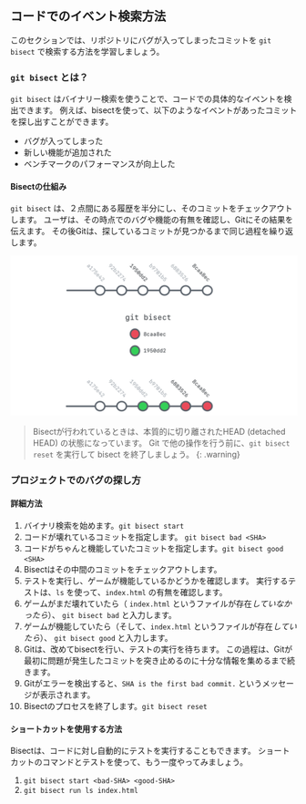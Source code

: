 ## コードでのイベント検索方法

このセクションでは、リポジトリにバグが入ってしまったコミットを `git bisect` で検索する方法を学習しましょう。

### `git bisect` とは？

`git bisect` はバイナリー検索を使うことで、コードでの具体的なイベントを検出できます。 例えば、bisectを使って、以下のようなイベントがあったコミットを探し出すことができます。

- バグが入ってしまった
- 新しい機能が追加された
- ベンチマークのパフォーマンスが向上した

#### Bisectの仕組み

`git bisect` は、２点間にある履歴を半分にし、そのコミットをチェックアウトします。 ユーザは、その時点でのバグや機能の有無を確認し、Gitにその結果を伝えます。 その後Gitは、探しているコミットが見つかるまで同じ過程を繰り返します。

![Git Bisect](../img/git-bisect.png)

> Bisectが行われているときは、本質的に切り離されたHEAD (detached HEAD) の状態になっています。 Git で他の操作を行う前に、`git bisect reset` を実行して bisect を終了しましょう。 {: .warning}

### プロジェクトでのバグの探し方

#### 詳細方法

1. バイナリ検索を始めます。`git bisect start`
2. コードが壊れているコミットを指定します。 `git bisect bad <SHA>`
3. コードがちゃんと機能していたコミットを指定します。`git bisect good <SHA>`
4. Bisectはその中間のコミットをチェックアウトします。
5. テストを実行し、ゲームが機能しているかどうかを確認します。 実行するテストは、`ls` を使って、`index.html` の有無を確認します。
6. ゲームがまだ壊れていたら（ `index.html` というファイルが存在*していなかったら*）、 `git bisect bad` と入力します。
7. ゲームが機能していたら（そして、`index.html` というファイルが存在*していたら*）、 `git bisect good` と入力します。
8. Gitは、改めてbisectを行い、テストの実行を待ちます。 この過程は、Gitが最初に問題が発生したコミットを突き止めるのに十分な情報を集めるまで続きます。
9. Gitがエラーを検出すると、`SHA is the first bad commit.` というメッセージが表示されます。
10. Bisectのプロセスを終了します。`git bisect reset`

#### ショートカットを使用する方法

Bisectは、コードに対し自動的にテストを実行することもできます。 ショートカットのコマンドとテストを使って、もう一度やってみましょう。

1. `git bisect start <bad-SHA> <good-SHA>`
2. `git bisect run ls index.html`
